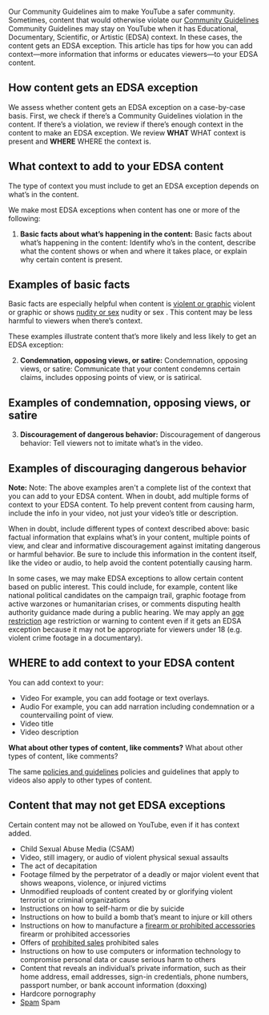 Our Community Guidelines aim to make YouTube a safer community. Sometimes, content that would otherwise violate our [Community Guidelines](https://www.youtube.com/howyoutubeworks/policies/community-guidelines/#community-guidelines) Community Guidelines may stay on YouTube when it has Educational, Documentary, Scientific, or Artistic (EDSA) context. In these cases, the content gets an EDSA exception. This article has tips for how you can add context—more information that informs or educates viewers—to your EDSA content.

## How content gets an EDSA exception

We assess whether content gets an EDSA exception on a case-by-case basis. First, we check if there’s a Community Guidelines violation in the content. If there’s a violation, we review if there’s enough context in the content to make an EDSA exception. We review **WHAT** WHAT context is present and **WHERE** WHERE the context is.

## What context to add to your EDSA content

The type of context you must include to get an EDSA exception depends on what’s in the content.

We make most EDSA exceptions when content has one or more of the following:

1. **Basic facts about what’s happening in the content:** Basic facts about what’s happening in the content: Identify who’s in the content, describe what the content shows or when and where it takes place, or explain why certain content is present.

## Examples of basic facts

Basic facts are especially helpful when content is [violent or graphic](/youtube/answer/2802008) violent or graphic or shows [nudity or sex](/youtube/answer/2802002) nudity or sex . This content may be less harmful to viewers when there’s context.

These examples illustrate content that’s more likely and less likely to get an EDSA exception:

2. **Condemnation, opposing views, or satire:** Condemnation, opposing views, or satire: Communicate that your content condemns certain claims, includes opposing points of view, or is satirical.

## Examples of condemnation, opposing views, or satire

3. **Discouragement of dangerous behavior:** Discouragement of dangerous behavior: Tell viewers not to imitate what’s in the video.

## Examples of discouraging dangerous behavior

**Note:** Note: The above examples aren't a complete list of the context that you can add to your EDSA content. When in doubt, add multiple forms of context to your EDSA content. To help prevent content from causing harm, include the info in your video, not just your video’s title or description.

When in doubt, include different types of context described above: basic factual information that explains what’s in your content, multiple points of view, and clear and informative discouragement against imitating dangerous or harmful behavior. Be sure to include this information in the content itself, like the video or audio, to help avoid the content potentially causing harm.

In some cases, we may make EDSA exceptions to allow certain content based on public interest. This could include, for example, content like national political candidates on the campaign trail, graphic footage from active warzones or humanitarian crises, or comments disputing health authority guidance made during a public hearing. We may apply an [age restriction](/youtube/answer/2802167) age restriction or warning to content even if it gets an EDSA exception because it may not be appropriate for viewers under 18 (e.g. violent crime footage in a documentary).

## WHERE to add context to your EDSA content

You can add context to your:

- Video For example, you can add footage or text overlays.
- Audio For example, you can add narration including condemnation or a countervailing point of view.
- Video title
- Video description

**What about other types of content, like comments?** What about other types of content, like comments?

The same [policies and guidelines](https://www.youtube.com/creators/how-things-work/policies-guidelines/) policies and guidelines that apply to videos also apply to other types of content.

## Content that may not get EDSA exceptions

Certain content may not be allowed on YouTube, even if it has context added.

- Child Sexual Abuse Media (CSAM)
- Video, still imagery, or audio of violent physical sexual assaults
- The act of decapitation
- Footage filmed by the perpetrator of a deadly or major violent event that shows weapons, violence, or injured victims
- Unmodified reuploads of content created by or glorifying violent terrorist or criminal organizations
- Instructions on how to self-harm or die by suicide
- Instructions on how to build a bomb that’s meant to injure or kill others
- Instructions on how to manufacture a [firearm or prohibited accessories](/youtube/answer/7667605) firearm or prohibited accessories
- Offers of [prohibited sales](/youtube/answer/9229611) prohibited sales
- Instructions on how to use computers or information technology to compromise personal data or cause serious harm to others
- Content that reveals an individual’s private information, such as their home address, email addresses, sign-in credentials, phone numbers, passport number, or bank account information (doxxing)
- Hardcore pornography
- [Spam](/youtube/answer/2801973) Spam
